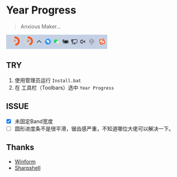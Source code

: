 # Year Progress
> Anxious Maker...

![](images/ss.png)

## TRY
1. 使用管理员运行 `Install.bat `
2. 在 工具栏（Toolbars）选中 `Year Progress`

## ISSUE
- [x] 未固定Band宽度
- [ ] 圆形进度条不是很平滑，锯齿感严重，不知道哪位大佬可以解决一下。

## Thanks
- [Winform](https://github.com/dotnet/winforms)  
- [Sharpshell](https://github.com/dwmkerr/sharpshell)
